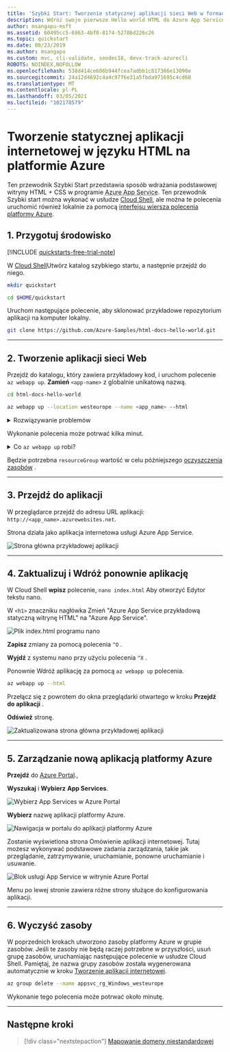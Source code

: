 ```yaml
---
title: 'Szybki Start: Tworzenie statycznej aplikacji sieci Web w formacie HTML'
description: Wdróż swoje pierwsze Hello world HTML do Azure App Service w ciągu kilku minut. Wdrażasz program przy użyciu narzędzia Git, który jest jednym z wielu sposobów wdrażania w App Service.
author: msangapu-msft
ms.assetid: 60495cc5-6963-4bf0-8174-52786d226c26
ms.topic: quickstart
ms.date: 08/23/2019
ms.author: msangapu
ms.custom: mvc, cli-validate, seodec18, devx-track-azurecli
ROBOTS: NOINDEX,NOFOLLOW
ms.openlocfilehash: 538d414ce606b944fcea7adbb1c817386e13090e
ms.sourcegitcommit: 24a12d4692c4a4c97f6e31a5fbda971695c4cd68
ms.translationtype: MT
ms.contentlocale: pl-PL
ms.lasthandoff: 03/05/2021
ms.locfileid: "102178579"
---
```

# <a name="create-a-static-html-web-app-in-azure"></a>Tworzenie statycznej aplikacji internetowej w języku HTML na platformie Azure

Ten przewodnik Szybki Start przedstawia sposób wdrażania podstawowej witryny HTML + CSS w programie <abbr title="Usługa oparta na protokole HTTP do hostowania aplikacji sieci Web, interfejsów API REST i aplikacji zaplecza mobilnego.">Azure App Service</abbr>. Ten przewodnik Szybki start można wykonać w usłudze [Cloud Shell](../cloud-shell/overview.md), ale można te polecenia uruchomić również lokalnie za pomocą [interfejsu wiersza polecenia platformy Azure](/cli/azure/install-azure-cli).

## <a name="1-prepare-your-environment"></a>1. Przygotuj środowisko

[!INCLUDE [quickstarts-free-trial-note](../../includes/quickstarts-free-trial-note.md)]

W [Cloud Shell](../cloud-shell/overview.md)Utwórz katalog szybkiego startu, a następnie przejdź do niego.

```bash
mkdir quickstart

cd $HOME/quickstart
```

Uruchom następujące polecenie, aby sklonować przykładowe repozytorium aplikacji na komputer lokalny.

```bash
git clone https://github.com/Azure-Samples/html-docs-hello-world.git
```
<hr/>

## <a name="2-create-a-web-app"></a>2. Tworzenie aplikacji sieci Web

Przejdź do katalogu, który zawiera przykładowy kod, i uruchom polecenie `az webapp up`. **Zamień** `<app-name>` z globalnie unikatową nazwą.

```bash
cd html-docs-hello-world

az webapp up --location westeurope --name <app_name> --html
```

<details>
<summary>Rozwiązywanie problemów</summary>
<ul>
<li>Jeśli <code>az</code> polecenie nie zostanie rozpoznane, upewnij się, że masz zainstalowany interfejs wiersza polecenia platformy Azure zgodnie z opisem w artykule <a href="#1-prepare-your-environment">Przygotowywanie środowiska</a>.</li>
<li>Zamień na <code>&lt;app-name&gt;</code> nazwę, która jest unikatowa na całym systemie Azure ( <em> prawidłowe znaki to <code>a-z</code> , <code>0-9</code> i <code>-</code> </em> ). Dobrym wzorcem jest użycie kombinacji nazwy firmy i identyfikatora aplikacji.</li>
<li><code>--sku F1</code>Argument tworzy aplikację sieci Web w warstwie cenowej bezpłatna. Pomiń ten argument, aby użyć szybszej warstwy Premium, która wiąże się z godziną.</li>
<li><code>--html</code>Argument mówi, że cała zawartość folderu jest traktowana jako zawartość statyczna i wyłączyć automatyzację kompilacji.</li>
<li>Opcjonalnie możesz dołączyć argument, <code>--location &lt;location-name&gt;</code> gdzie <code>&lt;location-name&gt;</code> jest dostępny region platformy Azure. Możesz pobrać listę dozwolonych regionów dla Twojego konta platformy Azure, uruchamiając <a href="/cli/azure/appservice#az-appservice-list-locations"> <code>az account list-locations</code> </a> polecenie.</li>
</ul>
</details>

Wykonanie polecenia może potrwać kilka minut. 

<details>
<summary>Co <code>az webapp up</code> robi?</summary>
<p>Polecenie <code>az webapp up</code> wykonuje następujące akcje:</p>
<ul>
<li>Utwórz domyślną grupę zasobów.</li>
<li>Utwórz domyślny plan App Service.</li>
<li><a href="/cli/azure/webapp#az-webapp-create">Utwórz aplikację App Service</a> o podanej nazwie.</li>
<li><a href="/azure/app-service/deploy-zip">Spakuj pliki</a> wdrożenia z bieżącego katalogu roboczego do aplikacji.</li>
<li>W trakcie działania są dostępne komunikaty dotyczące tworzenia zasobów, rejestrowania i wdrażania pliku ZIP.</li>
</ul>

Po zakończeniu wyświetla informacje podobne do następującego przykładu:

```output
{
  "app_url": "https://&lt;app_name&gt;.azurewebsites.net",
  "location": "westeurope",
  "name": "&lt;app_name&gt;",
  "os": "Windows",
  "resourcegroup": "appsvc_rg_Windows_westeurope",
  "serverfarm": "appsvc_asp_Windows_westeurope",
  "sku": "FREE",
  "src_path": "/home/&lt;username&gt;/quickstart/html-docs-hello-world ",
  &lt; JSON data removed for brevity. &gt;
}
```

</details>

Będzie potrzebna `resourceGroup` wartość w celu późniejszego [oczyszczenia zasobów](#6-clean-up-resources) .

<hr/>

## <a name="3-browse-to-the-app"></a>3. Przejdź do aplikacji

W przeglądarce przejdź do adresu URL aplikacji: `http://<app_name>.azurewebsites.net`.

Strona działa jako aplikacja internetowa usługi Azure App Service.

![Strona główna przykładowej aplikacji](media/quickstart-html/hello-world-in-browser-az.png)

<hr/>

## <a name="4-update-and-redeploy-the-app"></a>4. Zaktualizuj i Wdróż ponownie aplikację

W Cloud Shell **wpisz** polecenie, `nano index.html` Aby otworzyć Edytor tekstu nano. 

W `<h1>` znaczniku nagłówka Zmień "Azure App Service przykładową statyczną witrynę HTML" na "Azure App Service".

![Plik index.html programu nano](media/quickstart-html/nano-index-html.png)

**Zapisz** zmiany za pomocą polecenia `^O` .

**Wyjdź** z systemu nano przy użyciu polecenia `^X` .

Ponownie Wdróż aplikację za pomocą `az webapp up` polecenia.

```bash
az webapp up --html
```

Przełącz się z powrotem do okna przeglądarki otwartego w kroku **Przejdź do aplikacji** .

**Odśwież** stronę.

![Zaktualizowana strona główna przykładowej aplikacji](media/quickstart-html/hello-azure-in-browser-az.png)

<hr/>

## <a name="5-manage-your-new-azure-app"></a>5. Zarządzanie nową aplikacją platformy Azure

**Przejdź** do [Azure Portal](https://portal.azure.com)., 

**Wyszukaj** i **Wybierz** **App Services**.

![Wybierz App Services w Azure Portal](./media/quickstart-html/portal0.png)

**Wybierz** nazwę aplikacji platformy Azure.

![Nawigacja w portalu do aplikacji platformy Azure](./media/quickstart-html/portal1.png)

Zostanie wyświetlona strona Omówienie aplikacji internetowej. Tutaj możesz wykonywać podstawowe zadania zarządzania, takie jak przeglądanie, zatrzymywanie, uruchamianie, ponowne uruchamianie i usuwanie.

![Blok usługi App Service w witrynie Azure Portal](./media/quickstart-html/portal2.png)

Menu po lewej stronie zawiera różne strony służące do konfigurowania aplikacji.

<hr/>

## <a name="6-clean-up-resources"></a>6. Wyczyść zasoby

W poprzednich krokach utworzono zasoby platformy Azure w grupie zasobów. Jeśli te zasoby nie będą raczej potrzebne w przyszłości, usuń grupę zasobów, uruchamiając następujące polecenie w usłudze Cloud Shell. Pamiętaj, że nazwa grupy zasobów została wygenerowana automatycznie w kroku [Tworzenie aplikacji internetowej](#2-create-a-web-app).

```bash
az group delete --name appsvc_rg_Windows_westeurope
```

Wykonanie tego polecenia może potrwać około minutę.

<hr/>

## <a name="next-steps"></a>Następne kroki

> [!div class="nextstepaction"]
> [Mapowanie domeny niestandardowej](app-service-web-tutorial-custom-domain-uiex.md)
